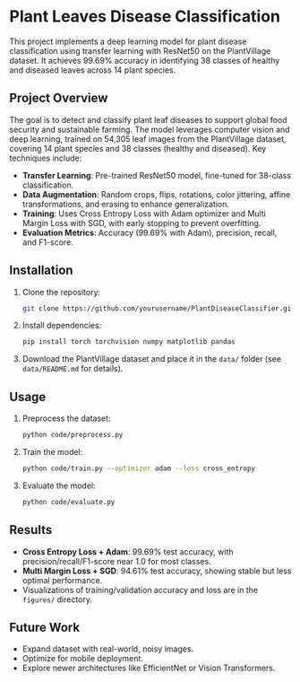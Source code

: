 # Plant Leaves Disease Classification

This project implements a deep learning model for plant disease classification using transfer learning with ResNet50 on the PlantVillage dataset. It achieves 99.69% accuracy in identifying 38 classes of healthy and diseased leaves across 14 plant species.

## Project Overview

The goal is to detect and classify plant leaf diseases to support global food security and sustainable farming. The model leverages computer vision and deep learning, trained on 54,305 leaf images from the PlantVillage dataset, covering 14 plant species and 38 classes (healthy and diseased). Key techniques include:

- **Transfer Learning**: Pre-trained ResNet50 model, fine-tuned for 38-class classification.
- **Data Augmentation**: Random crops, flips, rotations, color jittering, affine transformations, and erasing to enhance generalization.
- **Training**: Uses Cross Entropy Loss with Adam optimizer and Multi Margin Loss with SGD, with early stopping to prevent overfitting.
- **Evaluation Metrics**: Accuracy (99.69% with Adam), precision, recall, and F1-score.

## Installation

1. Clone the repository:
   ```bash
   git clone https://github.com/yourusername/PlantDiseaseClassifier.git
   ```
2. Install dependencies:
   ```bash
   pip install torch torchvision numpy matplotlib pandas
   ```
3. Download the PlantVillage dataset and place it in the `data/` folder (see `data/README.md` for details).

## Usage

1. Preprocess the dataset:
   ```bash
   python code/preprocess.py
   ```
2. Train the model:
   ```bash
   python code/train.py --optimizer adam --loss cross_entropy
   ```
3. Evaluate the model:
   ```bash
   python code/evaluate.py
   ```

## Results

- **Cross Entropy Loss + Adam**: 99.69% test accuracy, with precision/recall/F1-score near 1.0 for most classes.
- **Multi Margin Loss + SGD**: 94.61% test accuracy, showing stable but less optimal performance.
- Visualizations of training/validation accuracy and loss are in the `figures/` directory.

## Future Work

- Expand dataset with real-world, noisy images.
- Optimize for mobile deployment.
- Explore newer architectures like EfficientNet or Vision Transformers.



